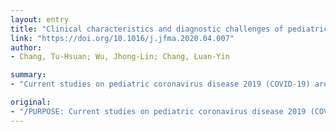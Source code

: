 ```yaml
---
layout: entry
title: "Clinical characteristics and diagnostic challenges of pediatric COVID-19: A systematic review and meta-analysis"
link: "https://doi.org/10.1016/j.jfma.2020.04.007"
author:
- Chang, Tu-Hsuan; Wu, Jhong-Lin; Chang, Luan-Yin

summary:
- "Current studies on pediatric coronavirus disease 2019 (COVID-19) are rare. Clinical characteristics and spectrum are still unknown. The disease severity is mild to moderate. Only 2 children (2%) received intensive care. Fever occurred in 59% of the patients, while cough in 46%. Gastrointestinal symptoms (12%) were uncommon. There is no evidence of vertical transmission to neonates born to mothers. SARS-CoV causes less severe disease."

original:
- "/PURPOSE: Current studies on pediatric coronavirus disease 2019 (COVID-19) are rare. The clinical characteristics and spectrum are still unknown. Facing this unknown and emerging pathogen, we aimed to collect current evidence about COVID-19 in children. METHODS: We performed a systematic review in PubMed and Embase to find relevant case series. Because some reports were published in Chinese journals, the journals and publications of the Chinese Medical Association related to COVID-19 were completely reviewed. A random effects model was used to pool clinical data in the meta-analysis. RESULTS: Nine case series were included. In the pooled data, most of patients (75%) had a household contact history. The disease severity was mainly mild to moderate (98%). Only 2 children (2%) received intensive care. Fever occurred in 59% of the patients, while cough in 46%. Gastrointestinal symptoms (12%) were uncommon. There are 26% children are asymptomatic. The most common radiographic finding was ground glass opacities (48%). Currently, there is no evidence of vertical transmission to neonates born to mothers with COVID-19. Compared with the most relevant virus, SARS-CoV, SARS-CoV-2 causes less severe disease. CONCLUSION: COVID-19 has distinct features in children. The disease severity is mild. Current diagnosis is based mainly on typical ground glass opacities on chest CT, epidemiological suspicion and contact tracing."
---
```


